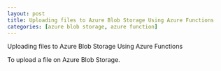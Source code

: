 ```yaml
---
layout: post
title: Uploading files to Azure Blob Storage Using Azure Functions
categories: [azure blob storage, azure function]
---
```


Uploading files to Azure Blob Storage Using Azure Functions

<div class="text-center">
    To upload a file on Azure Blob Storage.
</div>
